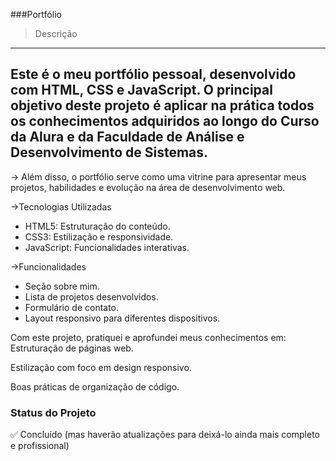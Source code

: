 ###Portfólio
>Descrição
________________________________________________________________________________________________________________________
<h2>Este é o meu portfólio pessoal, desenvolvido com HTML, CSS e JavaScript. O principal objetivo deste projeto é aplicar na prática todos os conhecimentos adquiridos ao longo do Curso da Alura e da Faculdade de Análise e Desenvolvimento de Sistemas.</h2>

-> Além disso, o portfólio serve como uma vitrine para apresentar meus projetos, habilidades e evolução na área de desenvolvimento web.

->Tecnologias Utilizadas
<ul>
    <li>HTML5: Estruturação do conteúdo.</li>
    <li>CSS3: Estilização e responsividade.</li>
    <li>JavaScript: Funcionalidades interativas.</li>
</ul>

->Funcionalidades
<ul>
    <li>Seção sobre mim.</li>
    <li>Lista de projetos desenvolvidos.</li>
    <li>Formulário de contato.</li>
    <li>Layout responsivo para diferentes dispositivos.</li>
</ul>

Com este projeto, pratiquei e aprofundei meus conhecimentos em:
Estruturação de páginas web.

Estilização com foco em design responsivo.

Boas práticas de organização de código.

<h3>Status do Projeto</h3>
    ✅ Concluído (mas haverão atualizações para deixá-lo ainda mais completo e profissional)




